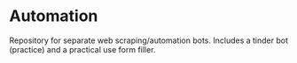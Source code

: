 # Automation

Repository for separate web scraping/automation bots. Includes a tinder bot (practice) and a practical use form filler.
